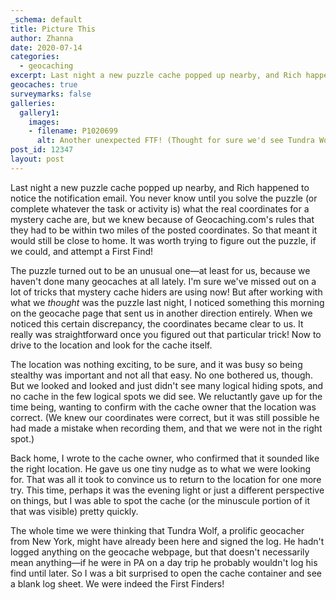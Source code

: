 ```yaml
---
_schema: default
title: Picture This
author: Zhanna
date: 2020-07-14
categories:
  - geocaching
excerpt: Last night a new puzzle cache popped up nearby, and Rich happened to notice the notification email. We had a chance for a First Find! 
geocaches: true
surveymarks: false
galleries:
  gallery1:
    images:
    - filename: P1020699
      alt: Another unexpected FTF! (Thought for sure we'd see Tundra Wolf here.)
post_id: 12347  
layout: post
---
```


Last night a new puzzle cache popped up nearby, and Rich happened to notice the notification email. You never know until you solve the puzzle (or complete whatever the task or activity is) what the real coordinates for a mystery cache are, but we knew because of Geocaching.com's rules that they had to be within two miles of the posted coordinates. So that meant it would still be close to home. It was worth trying to figure out the puzzle, if we could, and attempt a First Find!

The puzzle turned out to be an unusual one—at least for us, because we haven't done many geocaches at all lately. I'm sure we've missed out on a lot of tricks that mystery cache hiders are using now! But after working with what we _thought_ was the puzzle last night, I noticed something this morning on the geocache page that sent us in another direction entirely. When we noticed this certain discrepancy, the coordinates became clear to us. It really was straightforward once you figured out that particular trick! Now to drive to the location and look for the cache itself.

The location was nothing exciting, to be sure, and it was busy so being stealthy was important and not all that easy. No one bothered us, though. But we looked and looked and just didn't see many logical hiding spots, and no cache in the few logical spots we did see. We reluctantly gave up for the time being, wanting to confirm with the cache owner that the location was correct. (We knew our coordinates were correct, but it was still possible he had made a mistake when recording them, and that we were not in the right spot.)

Back home, I wrote to the cache owner, who confirmed that it sounded like the right location. He gave us one tiny nudge as to what we were looking for. That was all it took to convince us to return to the location for one more try. This time, perhaps it was the evening light or just a different perspective on things, but I was able to spot the cache (or the minuscule portion of it that was visible) pretty quickly. 

The whole time we were thinking that Tundra Wolf, a prolific geocacher from New York, might have already been here and signed the log. He hadn't logged anything on the geocache webpage, but that doesn't necessarily mean anything—if he were in PA on a day trip he probably wouldn't log his find until later. So I was a bit surprised to open the cache container and see a blank log sheet. We were indeed the First Finders!
